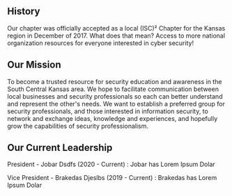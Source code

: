 ## History

Our chapter was officially accepted as a local (ISC)² Chapter for the Kansas region in December of 2017.
What does that mean? Access to more national organization resources for everyone interested in cyber security! 

## Our Mission
To become a trusted resource for security education and awareness in the South Central Kansas area. We hope to facilitate communication between local businesses and security professionals so each can better understand and represent the other's needs. We want to establish a preferred group for security professionals, and those interested in information security, to network and exchange ideas, knowledge and experiences, and hopefully grow the capabilities of security professionalism.

## Our Current Leadership

President - Jobar Dsdfs (2020 - Current)
: Jobar has Lorem Ipsum Dolar


Vice President - Brakedas Djeslbs (2019 - Current)
: Brakedas has Lorem Ipsum Dolar
